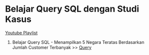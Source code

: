 # Belajar Query SQL dengan Studi Kasus

[Youtube Playlist](https://www.youtube.com/watch?v=xcwurXnZ9VQ&list=PLhkyjYHra-eIKGP23CW1DqYGfqxI2CPnk)


1. Belajar Query SQL - Menampilkan 5 Negara Teratas Berdasarkan Jumlah Customer Terbanyak >> 
[Query](https://github.com/rickichann/belajar_query_sql_dengan_studi_kasus/blob/main/playlist_1_menampilkan_5_negara_teratas_berdasarkan_jumlah_customer_terbanyak.sql)




